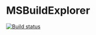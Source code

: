 MSBuildExplorer
===============

[![Build status](https://ci.appveyor.com/api/projects/status/h1ek1jovgxha055d)](https://ci.appveyor.com/project/mikefourie/msbuildexplorer)
